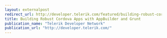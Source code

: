```yaml
---
layout: externalpost
redirect_url: http://developer.telerik.com/featured/building-robust-cordova-apps-appbuilder-grunt/
title: Building Robust Cordova Apps with AppBuilder and Grunt
publication_name: "Telerik Developer Network"
publication_url: "http://developer.telerik.com/"
---
```


